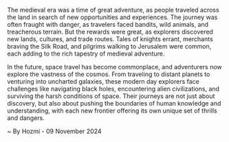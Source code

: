 
The medieval era was a time of great adventure, as people traveled across the land in search of new opportunities and experiences. The journey was often fraught with danger, as travelers faced bandits, wild animals, and treacherous terrain. But the rewards were great, as explorers discovered new lands, cultures, and trade routes.  Tales of knights errant, merchants braving the Silk Road, and pilgrims walking to Jerusalem were common,  each adding to the rich tapestry of medieval adventure.

In the future, space travel has become commonplace, and adventurers now explore the vastness of the cosmos.  From traveling to distant planets to venturing into uncharted galaxies, these modern day explorers face challenges like navigating black holes, encountering alien civilizations, and surviving the harsh conditions of space.  Their journeys are not just about discovery, but also about pushing the boundaries of human knowledge and understanding, with each new frontier offering its own unique set of thrills and dangers. 

~ By Hozmi - 09 November 2024
